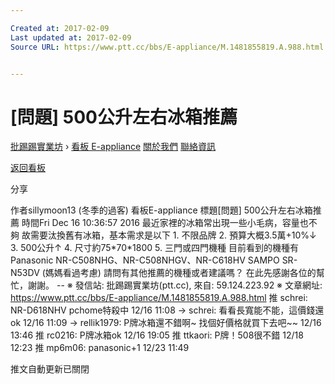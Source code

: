 ```yaml
---

Created at: 2017-02-09
Last updated at: 2017-02-09
Source URL: https://www.ptt.cc/bbs/E-appliance/M.1481855819.A.988.html


---
```


# [問題] 500公升左右冰箱推薦


[批踢踢實業坊](https://www.ptt.cc/) › [看板 E-appliance](https://www.ptt.cc/bbs/E-appliance/index.html) [關於我們](https://www.ptt.cc/about.html) [聯絡資訊](https://www.ptt.cc/contact.html)

[返回看板](https://www.ptt.cc/bbs/E-appliance/index.html)

分享

作者sillymoon13 (冬季的過客)
看板E-appliance
標題\[問題\] 500公升左右冰箱推薦
時間Fri Dec 16 10:36:57 2016
最近家裡的冰箱常出現一些小毛病，容量也不夠 故需要汰換舊有冰箱，基本需求是以下 1. 不限品牌 2. 預算大概3.5萬+10%↓ 3. 500公升↑ 4. 尺寸約75\*70\*1800 5. 三門或四門機種 目前看到的機種有 Panasonic NR-C508NHG、NR-C508NHGV、NR-C618HV SAMPO SR-N53DV (媽媽看過考慮) 請問有其他推薦的機種或者建議嗎？ 在此先感謝各位的幫忙，謝謝。 -- ※ 發信站: 批踢踢實業坊(ptt.cc), 來自: 59.124.223.92 ※ 文章網址: <https://www.ptt.cc/bbs/E-appliance/M.1481855819.A.988.html>
推 schrei: NR-D618NHV pchome特殺中 12/16 11:08
→ schrei: 看看長寬能不能，這價錢還ok 12/16 11:09
→ rellik1979: P牌冰箱還不錯啊~ 找個好價格就買下去吧~~ 12/16 13:46
推 rc0216: P牌冰箱ok 12/16 19:05
推 ttkaori: P牌！508很不錯 12/18 12:23
推 mp6m06: panasonic+1 12/23 11:49

推文自動更新已關閉

